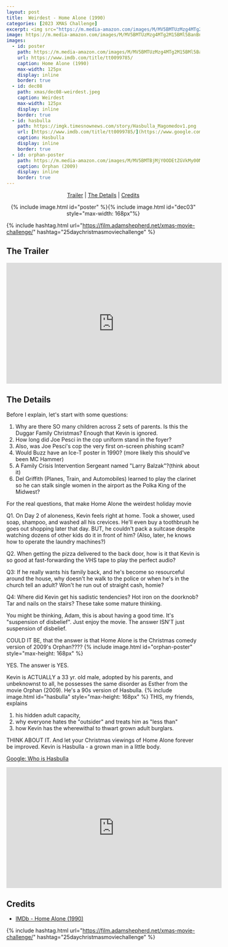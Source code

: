 ```yaml
---
layout: post
title:  Weirdest - Home Alone (1990)
categories: [2023 XMAS Challenge]
excerpt: <img src="https://m.media-amazon.com/images/M/MV5BMTUzMzg4MTg2M15BMl5BanBnXkFtZTYwNDM4OTk4._V1_FMjpg_UX339_.jpg" width="125px"/>
image: https://m.media-amazon.com/images/M/MV5BMTUzMzg4MTg2M15BMl5BanBnXkFtZTYwNDM4OTk4._V1_FMjpg_UX339_.jpg
images:
  - id: poster
    path: https://m.media-amazon.com/images/M/MV5BMTUzMzg4MTg2M15BMl5BanBnXkFtZTYwNDM4OTk4._V1_FMjpg_UX339_.jpg
    url: https://www.imdb.com/title/tt0099785/
    caption: Home Alone (1990)
    max-width: 125px
    display: inline
    border: true
  - id: dec08
    path: xmas/dec08-weirdest.jpeg
    caption: Weirdest
    max-width: 125px
    display: inline
    border: true
  - id: hasbulla
    path: https://imgk.timesnownews.com/story/Hasbulla_Magomedov1.png
    url: [https://www.imdb.com/title/tt0099785/](https://www.google.com/search?q=who+is+hasbulla&oq=who+is+hasbulla)
    caption: Hasbulla
    display: inline
    border: true
  - id: orphan-poster
    path: https://m.media-amazon.com/images/M/MV5BMTBjMjY0ODEtZGVkMy00MjUyLTlkMjAtNDBmNzVjOTk0NzQyXkEyXkFqcGdeQXVyNTA4NzY1MzY@._V1_QL75_UX380_CR0,1,380,562_.jpg
    caption: Orphan (2009)
    display: inline
    border: true
---
```


<div style="text-align: center">
  <p><a href="#the-trailer">Trailer</a> | <a href="#the-details">The Details</a> | <a href="#credits">Credits</a></p>
  <p>{% include image.html id="poster" %}{% include image.html id="dec03" style="max-width: 168px"%}</p>
</div>

{% include hashtag.html url="https://film.adamshepherd.net/xmas-movie-challenge/" hashtag="25daychristmasmoviechallenge" %}

## The Trailer 

<div style="text-align: center">
  <iframe width="560" height="315" src="https://www.youtube.com/embed/NOIgZYlYvyk?si=lnoRmVr4_bBiCBLO" title="YouTube video player" frameborder="0" allow="accelerometer; autoplay; clipboard-write; encrypted-media; gyroscope; picture-in-picture; web-share" allowfullscreen></iframe>
</div>

## The Details
  
Before I explain, let's start with some questions:

1. Why are there SO many children across 2 sets of parents. Is this the Duggar Family Christmas? Enough that Kevin is ignored.
2. How long did Joe Pesci in the cop uniform stand in the foyer?
3. Also, was Joe Pesci's cop the very first on-screen phishing scam?
4. Would Buzz have an Ice-T poster in 1990? (more likely this 
should've been MC Hammer)
5. A Family Crisis Intervention Sergeant named "Larry Balzak"?(think about it)
6. Del Griffith (Planes, Train, and Automobiles) learned to play the clarinet so he can stalk single women in the airport as the Polka King of the Midwest?

For the real questions, that make Home Alone the weirdest holiday movie

Q1. On Day 2 of aloneness, Kevin feels right at home. Took a shower, used soap, shampoo, and washed all his crevices. He'll even buy a toothbrush he goes out shopping later that day. BUT, he couldn't pack a suitcase despite watching dozens of other kids do it in front of him? (Also, later, he knows how to operate the laundry machines?)

Q2. When getting the pizza delivered to the back door, how is it that Kevin is so good at fast-forwarding the VHS tape to play the perfect audio? 

Q3: If he really wants his family back, and he's become so resourceful around the house, why doesn't he walk to the police or when he's in the church tell an adult? Won't he run out of straight cash, homie?

Q4: Where did Kevin get his sadistic tendencies? Hot iron on the doorknob? Tar and nails on the stairs? These take some mature thinking.

You might be thinking, Adam, this is about having a good time. It's "suspension of disbelief". Just enjoy the movie. The answer ISN'T just suspension of disbelief. 

COULD IT BE, that the answer is that Home Alone is the Christmas comedy version of 2009's Orphan???? {% include image.html id="orphan-poster" style="max-height: 168px" %}

YES. The answer is YES. 

Kevin is ACTUALLY a 33 yr. old male, adopted by his parents, and unbeknownst to all, he possesses the same disorder  as Esther from the movie Orphan (2009). He's a 90s version of Hasbulla. {% include image.html id="hasbulla" style="max-height: 168px" %}
   THIS, my friends, explains 

1. his hidden adult capacity, 
2. why everyone hates the "outsider" and treats him as "less than" 
3. how Kevin has the wherewithal to thwart grown adult burglars.  

THINK ABOUT IT. And let your Christmas viewings of Home Alone forever be improved. Kevin is Hasbulla - a grown man in a little body.

[Google: Who is Hasbulla](https://www.google.com/search?q=who+is+hasbulla&oq=who+is+hasbulla)

<iframe width="560" height="315" src="https://www.youtube.com/embed/m5BSLNAKIZs?si=vvBXv4MEeT4wiafq" title="YouTube video player" frameborder="0" allow="accelerometer; autoplay; clipboard-write; encrypted-media; gyroscope; picture-in-picture; web-share" allowfullscreen></iframe>


## Credits

* [IMDb - Home Alone (1990)](https://www.imdb.com/title/tt0099785/)


{% include hashtag.html url="https://film.adamshepherd.net/xmas-movie-challenge/" hashtag="25daychristmasmoviechallenge" %}

<p>&nbsp;</p>

